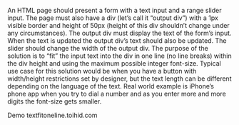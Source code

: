 An HTML page should present a form with a text input​ and a range slider input​.
The page must also have a div (let’s call it “output div​”) with a 1px visible border and height of
50px (height of this div shouldn’t change under any circumstances).
The output div must display the text of the form’s input.
When the text is updated the output div’s text should also be updated.
The slider should change the width of the output div.
The purpose of the solution is to “fit” the input text into the
div in one line (no line breaks) within the div height and
using the maximum possible integer font-size​.
Typical use case for this solution would be when you have a button with width/height restrictions
set by designer, but the text length can be different depending on the language of the text.
Real world example is iPhone’s phone app when you try to dial a number and as you enter
more and more digits the font-size gets smaller.

Demo textfitoneline.toihid.com